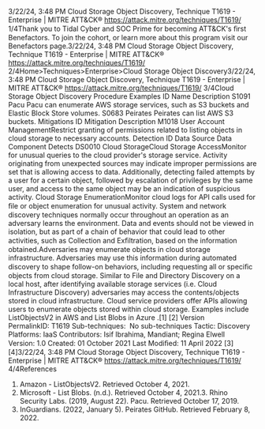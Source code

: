 3/22/24, 3:48 PM Cloud Storage Object Discovery, Technique T1619 - Enterprise | MITRE ATT&CK®
https://attack.mitre.org/techniques/T1619/ 1/4Thank you to Tidal Cyber and SOC Prime for becoming ATT&CK's ﬁrst Benefactors. To join the cohort, or learn more about this program visit our
Benefactors page.3/22/24, 3:48 PM Cloud Storage Object Discovery, Technique T1619 - Enterprise | MITRE ATT&CK®
https://attack.mitre.org/techniques/T1619/ 2/4Home>Techniques>Enterprise>Cloud Storage Object Discovery3/22/24, 3:48 PM Cloud Storage Object Discovery, Technique T1619 - Enterprise | MITRE ATT&CK®
https://attack.mitre.org/techniques/T1619/ 3/4Cloud Storage Object Discovery
Procedure Examples
ID Name Description
S1091 Pacu Pacu can enumerate AWS storage services, such as S3 buckets and Elastic Block Store volumes.
S0683 Peirates Peirates can list AWS S3 buckets.
Mitigations
ID Mitigation Description
M1018 User Account
ManagementRestrict granting of permissions related to listing objects in cloud storage to necessary
accounts.
Detection
ID Data Source Data Component Detects
DS0010 Cloud StorageCloud Storage
AccessMonitor for unusual queries to the cloud provider's storage service. Activity originating
from unexpected sources may indicate improper permissions are set that is allowing
access to data. Additionally, detecting failed attempts by a user for a certain object,
followed by escalation of privileges by the same user, and access to the same object
may be an indication of suspicious activity.
Cloud Storage
EnumerationMonitor cloud logs for API calls used for ﬁle or object enumeration for unusual activity.
System and network discovery techniques normally occur throughout an operation as an
adversary learns the environment. Data and events should not be viewed in isolation, but
as part of a chain of behavior that could lead to other activities, such as Collection and
Exﬁltration, based on the information obtained.Adversaries may enumerate objects in cloud storage infrastructure. Adversaries may use this information during automated discovery to
shape follow-on behaviors, including requesting all or speciﬁc objects from cloud storage. Similar to File and Directory Discovery on a local
host, after identifying available storage services (i.e. Cloud Infrastructure Discovery) adversaries may access the contents/objects stored in
cloud infrastructure.
Cloud service providers offer APIs allowing users to enumerate objects stored within cloud storage. Examples include ListObjectsV2 in AWS
 and List Blobs in Azure .[1] [2]
Version PermalinkID: T1619
Sub-techniques:  No sub-techniques
 
Tactic: Discovery
 
Platforms: IaaS
Contributors: Isif Ibrahima, Mandiant; Regina Elwell
Version: 1.0
Created: 01 October 2021
Last Modiﬁed: 11 April 2022
[3]
[4]3/22/24, 3:48 PM Cloud Storage Object Discovery, Technique T1619 - Enterprise | MITRE ATT&CK®
https://attack.mitre.org/techniques/T1619/ 4/4References
1. Amazon - ListObjectsV2. Retrieved October 4, 2021.
2. Microsoft - List Blobs. (n.d.). Retrieved October 4, 2021.3. Rhino Security Labs. (2019, August 22). Pacu. Retrieved
October 17, 2019.
4. InGuardians. (2022, January 5). Peirates GitHub. Retrieved
February 8, 2022.